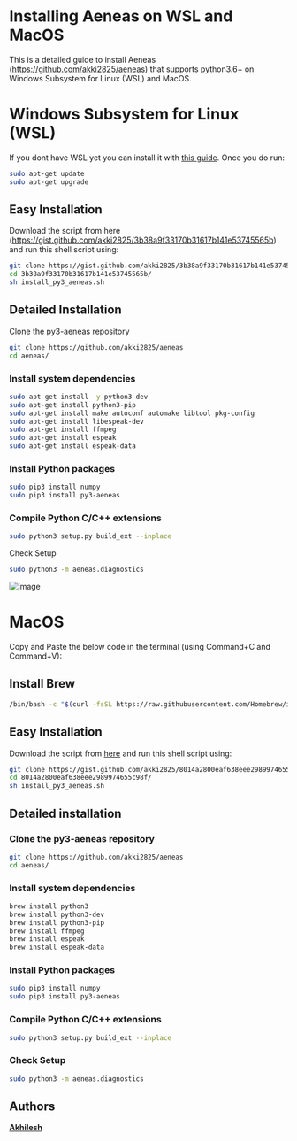 # Installing Aeneas on WSL and MacOS
This is a detailed guide to install Aeneas (https://github.com/akki2825/aeneas) that supports python3.6+ on Windows Subsystem for Linux (WSL) and MacOS.

# Windows Subsystem for Linux (WSL)
If you dont have WSL yet you can install it with [this guide](https://docs.slam.phil.hhu.de/#/wsl).
Once you do run: 
```sh
sudo apt-get update
sudo apt-get upgrade
```

## Easy Installation
Download the script from here (https://gist.github.com/akki2825/3b38a9f33170b31617b141e53745565b) and run this shell script using:
```sh
git clone https://gist.github.com/akki2825/3b38a9f33170b31617b141e53745565b
cd 3b38a9f33170b31617b141e53745565b/
sh install_py3_aeneas.sh
```

## Detailed Installation
Clone the py3-aeneas repository
```sh
git clone https://github.com/akki2825/aeneas
cd aeneas/
```

### Install system dependencies
```sh
sudo apt-get install -y python3-dev
sudo apt-get install python3-pip
sudo apt-get install make autoconf automake libtool pkg-config
sudo apt-get install libespeak-dev
sudo apt-get install ffmpeg
sudo apt-get install espeak
sudo apt-get install espeak-data
```

### Install Python packages
```sh
sudo pip3 install numpy
sudo pip3 install py3-aeneas
```

### Compile Python C/C++ extensions

```sh
sudo python3 setup.py build_ext --inplace
```
Check Setup
```sh
sudo python3 -m aeneas.diagnostics
```
![image](https://user-images.githubusercontent.com/104856882/207519098-c0bb7fcb-82f8-403c-a17c-4f2f780ae81a.png)


# MacOS
Copy and Paste the below code in the terminal (using Command+C and Command+V):

## Install Brew
```sh
/bin/bash -c "$(curl -fsSL https://raw.githubusercontent.com/Homebrew/install/HEAD/install.sh)"
```

## Easy Installation
Download the script from [here](https://gist.github.com/akki2825/8014a2800eaf638eee2989974655c98f) and run this shell script using:

```sh
git clone https://gist.github.com/akki2825/8014a2800eaf638eee2989974655c98f
cd 8014a2800eaf638eee2989974655c98f/
sh install_py3_aeneas.sh
```

## Detailed installation

### Clone the py3-aeneas repository

```sh
git clone https://github.com/akki2825/aeneas
cd aeneas/
```

### Install system dependencies

```sh
brew install python3
brew install python3-dev
brew install python3-pip
brew install ffmpeg
brew install espeak
brew install espeak-data
```

### Install Python packages

```sh
sudo pip3 install numpy
sudo pip3 install py3-aeneas
```

### Compile Python C/C++ extensions

```sh
sudo python3 setup.py build_ext --inplace
```

### Check Setup
```sh
sudo python3 -m aeneas.diagnostics
```

## Authors
[**Akhilesh**](https://slam.phil.hhu.de/authors/akhilesh/)
